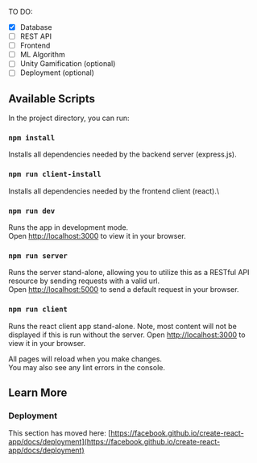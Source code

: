 TO DO:

- [x] Database
- [ ] REST API
- [ ] Frontend
- [ ] ML Algorithm
- [ ] Unity Gamification (optional)
- [ ] Deployment (optional)

## Available Scripts

In the project directory, you can run:

### `npm install`

Installs all dependencies needed by the backend server (express.js).

### `npm run client-install`

Installs all dependencies needed by the frontend client (react).\

### `npm run dev`

Runs the app in development mode.\
Open [http://localhost:3000](http://localhost:3000) to view it in your browser.

### `npm run server`

Runs the server stand-alone, allowing you to utilize this as a RESTful API resource
by sending requests with a valid url.\
Open [http://localhost:5000](http://localhost:5000) to send a default request in your browser.

### `npm run client`

Runs the react client app stand-alone. Note, most content will not be displayed if this is
run without the server.
Open [http://localhost:3000](http://localhost:3000) to view it in your browser.

All pages will reload when you make changes.\
You may also see any lint errors in the console.

## Learn More

### Deployment

This section has moved here: [https://facebook.github.io/create-react-app/docs/deployment](https://facebook.github.io/create-react-app/docs/deployment)
